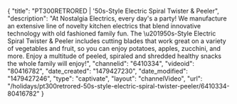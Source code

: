 {
    "title": "PT300RETRORED | '50s-Style Electric Spiral Twister & Peeler",
    "description": "At Nostalgia Electrics, every day's a party! We manufacture an extensive line of novelty kitchen electrics that blend innovative technology with old fashioned family fun. The \u201950s-Style Electric Spiral Twister & Peeler includes cutting blades that work great on a variety of vegetables and fruit, so you can enjoy potatoes, apples, zucchini, and more. Enjoy a multitude of peeled, spiraled and shredded healthy snacks the whole family will enjoy!",
    "channelid": "6410334",
    "videoid": "80416782",
    "date_created": "1479427230",
    "date_modified": "1479427246",
    "type": "captivate",
    "layout": "channelVideo",
    "url": "\/holidays\/pt300retrored-50s-style-electric-spiral-twister-peeler\/6410334-80416782"
}